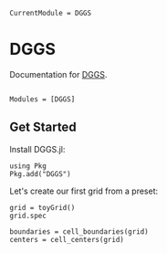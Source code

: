 ```@meta
CurrentModule = DGGS
```

# DGGS

Documentation for [DGGS](https://github.com/danlooo/DGGS.jl).

```@index
```

```@autodocs
Modules = [DGGS]
```

## Get Started

Install DGGS.jl:

```{julia}
using Pkg
Pkg.add("DGGS")
```

Let's create our first grid from a preset:

```{julia}
grid = toyGrid()
grid.spec

boundaries = cell_boundaries(grid)
centers = cell_centers(grid)
```